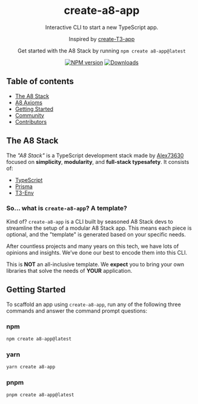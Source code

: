 <h1 align="center">
  create-a8-app
</h1>

<p align="center">
  Interactive CLI to start a new TypeScript app. 
</p>

<p align="center">
Inspired by <a rel="noopener noreferrer" target="_blank" href="https://github.com/t3-oss/create-t3-app">create-T3-app</a>
</p>

<p align="center">
  Get started with the A8 Stack by running <code>npm create a8-app@latest</code>
</p>

<div align="center">

[![NPM version][npm-image]][npm-url]
[![Downloads][downloads-image]][npm-url]

</div>

## Table of contents

- <a href="#about">The A8 Stack</a>
- <a href="#axioms">A8 Axioms</a>
- <a href="#getting-started">Getting Started</a>
- <a href="#community">Community</a>
- <a href="#contributors">Contributors</a>

<h2 id="about">The A8 Stack</h2>

The _"A8 Stack"_ is a TypeScript development stack made by [Alex73630](https://twitter.com/alex73630) focused on **simplicity**, **modularity**, and **full-stack typesafety**. It consists of:

- [TypeScript](https://typescriptlang.org)
- [Prisma](https://prisma.io)
- [T3-Env](https://env.t3.gg/)

### So... what is `create-a8-app`? A template?

Kind of? `create-a8-app` is a CLI built by seasoned A8 Stack devs to streamline the setup of a modular A8 Stack app. This means each piece is optional, and the "template" is generated based on your specific needs.

After countless projects and many years on this tech, we have lots of opinions and insights. We’ve done our best to encode them into this CLI.

This is **NOT** an all-inclusive template. We **expect** you to bring your own libraries that solve the needs of **YOUR** application.

<h2 id="getting-started">Getting Started</h2>

To scaffold an app using `create-a8-app`, run any of the following three commands and answer the command prompt questions:

### npm

```bash
npm create a8-app@latest
```

### yarn

```bash
yarn create a8-app
```

### pnpm

```bash
pnpm create a8-app@latest
```

[downloads-image]: https://img.shields.io/npm/dm/create-a8-app?color=364fc7&logoColor=364fc7
[npm-url]: https://www.npmjs.com/package/create-a8-app
[npm-image]: https://img.shields.io/npm/v/create-a8-app?color=0b7285&logoColor=0b7285
